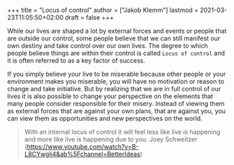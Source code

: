 +++
title = "Locus of control"
author = ["Jakob Klemm"]
lastmod = 2021-03-23T11:05:50+02:00
draft = false
+++

While our lives are shaped a lot by external forces and events or
people that are outside our control, some people believe that we can
still manifest our own destiny and take control over our own lives.
The degree to which people believe things are within their control is
called `Locus of control` and it is often referred to as a key factor of
success.

If you simply believe your live to be miserable because other people
or your environment makes you miserable, you will have no motivation
or reason to change and take initiative. But by realizing that we are
in full control of our lives it is also possible to change your
perspective on the elements that many people consider responsible for
their misery. Instead of viewing them as external forces that are
against your own plans, that are against you, you can view them as
opportunities and new perspectives on the world.

> With an internal locus of control it will feel less like live is
> happening and more like live is happening due to you. Joey Schweitzer
> (<https://www.youtube.com/watch?v=B-L8CYwglj4&ab%5Fchannel=BetterIdeas>)
